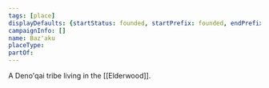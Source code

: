 ```yaml
---
tags: [place]
displayDefaults: {startStatus: founded, startPrefix: founded, endPrefix: destroyed, endStatus: destroyed}
campaignInfo: []
name: Baz'aku
placeType:
partOf:
---
```


A Deno'qai tribe living in the [[Elderwood]].